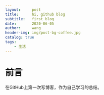 ```yaml
---
layout:     post
title:      hi, github blog
subtitle:   first blog
date:       2020-06-05
author:     wang
header-img: img/post-bg-coffee.jpg
catalog: true
tags: 
    - 生活
---
```




# 前言

在GitHub上第一次写博客，作为自己学习的总结。
